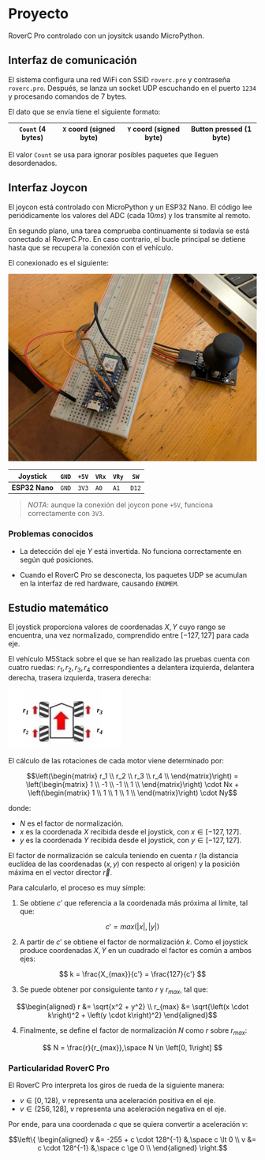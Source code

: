 # Proyecto

RoverC Pro controlado con un joysitck usando MicroPython.

## Interfaz de comunicación

El sistema configura una red WiFi con SSID `roverc.pro` y contraseña `roverc.pro`.
Después, se lanza un socket UDP escuchando en el puerto `1234` y procesando comandos
de 7 bytes.

El dato que se envía tiene el siguiente formato:

| `Count` (4 bytes) | `X` coord (signed byte) | `Y` coord (signed byte) | Button pressed (1 byte) |
|-------------------|-------------------------|-------------------------|-------------------------|

El valor `Count` se usa para ignorar posibles paquetes que lleguen desordenados.

## Interfaz Joycon

El joycon está controlado con MicroPython y un ESP32 Nano. El código lee periódicamente
los valores del ADC (cada $10 ms$) y los transmite al remoto.

En segundo plano, una tarea comprueba continuamente si todavía se está conectado al
RoverC.Pro. En caso contrario, el bucle principal se detiene hasta que se recupera
la conexión con el vehículo.

El conexionado es el siguiente:

![Joystick wiring](docs/joystick-pcb.jpg)

| **Joystick**   | `GND` | `+5V` | `VRx` | `VRy` | `SW`  |
|----------------|-------|-------|-------|-------|-------|
| **ESP32 Nano** | `GND` | `3V3` | `A0`  | `A1`  | `D12` |

> *NOTA*: aunque la conexión del joycon pone `+5V`, funciona correctamente con `3V3`.

### Problemas conocidos

- La detección del eje $Y$ está invertida. No funciona correctamente en según qué
  posiciones.

- Cuando el RoverC Pro se desconecta, los paquetes UDP se acumulan en la interfaz
  de red hardware, causando `ENOMEM`.

## Estudio matemático

El joystick proporciona valores de coordenadas $X, Y$ cuyo rango se encuentra, una
vez normalizado, comprendido entre $[-127, 127]$ para cada eje.

El vehículo M5Stack sobre el que se han realizado las pruebas cuenta con cuatro
ruedas: $r_1, r_2, r_3, r_4$ correspondientes a delantera izquierda, delantera
derecha, trasera izquierda, trasera derecha:

![RoverC Pro Wheels Diagram](docs/m5stack.png)

El cálculo de las rotaciones de cada motor viene determinado por:

$$\left(\begin{matrix}
    r_1 \\
    r_2 \\
    r_3 \\
    r_4 \\
\end{matrix}\right) = \left(\begin{matrix}
    1 \\
    -1 \\
    -1 \\
    1 \\
\end{matrix}\right) \cdot Nx + \left(\begin{matrix}
    1 \\
    1 \\
    1 \\
    1 \\
\end{matrix}\right) \cdot Ny$$

donde:

- $N$ es el factor de normalización.
- $x$ es la coordenada $X$ recibida desde el joystick, con $x \in [-127, 127]$.
- $y$ es la coordenada $Y$ recibida desde el joystick, con $y \in [-127, 127]$.

El factor de normalización se calcula teniendo en cuenta $r$ (la distancia euclídea
de las coordenadas $\left(x, y\right)$ con respecto al origen) y la posición máxima
en el vector director $\vec{r}$.

Para calcularlo, el proceso es muy simple:

1. Se obtiene $c'$ que referencia a la coordenada más próxima al límite, tal que:

$$ c' = max\left(\left|x\right|, \left|y\right|\right) $$

2. A partir de $c'$ se obtiene el factor de normalización $k$. Como
   el joystick produce coordenadas $X, Y$ en un cuadrado el factor es común a ambos
   ejes:

$$ k = \frac{X_{max}}{c'} = \frac{127}{c'} $$

3. Se puede obtener por consiguiente tanto $r$ y $r_{max}$, tal que:

$$\begin{aligned}
    r       &= \sqrt{x^2 + y^2} \\
    r_{max} &= \sqrt{\left(x \cdot k\right)^2 + \left(y \cdot k\right)^2}
\end{aligned}$$

4. Finalmente, se define el factor de normalización $N$ como $r$ sobre $r_{max}$:

$$ N = \frac{r}{r_{max}},\space N \in \left[0, 1\right] $$

### Particularidad RoverC Pro

El RoverC Pro interpreta los giros de rueda de la siguiente manera:

- $v \in \left[0, 128\right)$, $v$ representa una aceleración positiva en el eje.
- $v \in \left(256, 128\right]$, $v$ representa una aceleración negativa en el eje.

Por ende, para una coordenada $c$ que se quiera convertir a aceleración $v$:

$$\left\{
    \begin{aligned}
        v &= -255 + c \cdot 128^{-1} &,\space c \lt 0 \\
        v &= c \cdot 128^{-1}        &,\space c \ge 0 \\
    \end{aligned}
\right.$$
